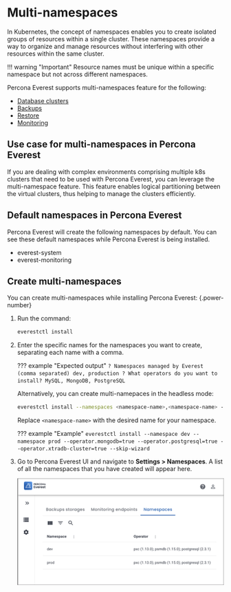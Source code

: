 # Multi-namespaces

In Kubernetes, the concept of namespaces enables you to create isolated groups of resources within a single cluster. These namespaces provide a way to organize and manage resources without interfering with other resources within the same cluster.


!!! warning "Important"
    Resource names must be unique within a specific namespace but not across different namespaces.


Percona Everest supports multi-namespaces feature for the following:

- [Database clusters](use/db_provision.md)
- [Backups](use/createBackups/CreateOnDemand.md)
- [Restore](use/RestoreBackup.md)
- [Monitoring](use/monitor_endpoints.md)

## Use case for multi-namespaces in Percona Everest

If you are dealing with complex environments comprising multiple k8s clusters that need to be used with Percona Everest, you can leverage the multi-namespace feature. This feature enables logical partitioning between the virtual clusters, thus helping to manage the clusters efficiently.

## Default namespaces in Percona Everest

Percona Everest will create the following namespaces by default. You can see these default namespaces while Percona Everest is being installed.

- everest-system
- everest-monitoring


## Create multi-namespaces

You can create multi-namespaces while installing Percona Everest:
{.power-number}

1. Run the command:

    ```sh
    everestctl install
    ```

2. Enter the specific names for the namespaces you want to create, separating each name with a comma.

    ??? example "Expected output"
        ```
        ? Namespaces managed by Everest (comma separated) dev, production
        ? What operators do you want to install? MySQL, MongoDB, PostgreSQL        
        ```

    Alternatively, you can create multi-namepaces in the headless mode:

    ```sh
    everestctl install --namespaces <namespace-name>,<namespace-name> --operator.mongodb=true --operator.postgresql=true --operator.xtradb-cluster=true --skip-wizard
    ```
    Replace `<namespace-name>` with the desired name for your namespace.

    ??? example "Example"
        ```
        everestctl install --namespace dev --namespace prod --operator.mongodb=true --operator.postgresql=true --operator.xtradb-cluster=true --skip-wizard
        ```

3. Go to Percona Everest UI and navigate to <i class="uil uil-cog"></i> **Settings > Namespaces**. A list of all the namespaces that you have created will appear here.

     ![!image](images/everest_multinamespaces.png)












 


